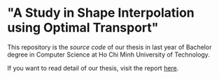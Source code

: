 # "A Study in Shape Interpolation using Optimal Transport"

This repository is the _source code_ of our thesis in last year of Bachelor degree in Computer Science at Ho Chi Minh University of Technology.

If you want to read detail of our thesis, visit the report [here](report/CO4029_HK241_OT.pdf).

